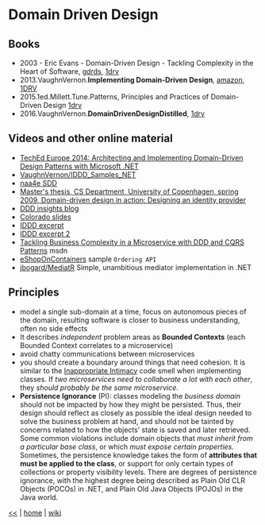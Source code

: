 # Domain Driven Design

## Books

- 2003 - Eric Evans - Domain-Driven Design - Tackling Complexity in the Heart of Software, [gdrds](https://www.goodreads.com/book/show/179133.Domain_Driven_Design), [1drv](https://1drv.ms/b/s!As0cxZAk26SzjMBp0PF88ubDcye0PA)
- 2013.VaughnVernon.**Implementing Domain-Driven Design**, [amazon](https://www.amazon.com/Implementing-Domain-Driven-Design-Vaughn-Vernon/dp/0321834577/ref=s9u_psimh_gw_i2?_encoding=UTF8&fpl=fresh&pd_rd_i=0321834577&pd_rd_r=DSAP65H1JA0MXN8BX491&pd_rd_w=fHcI2&pd_rd_wg=kOyxf&pf_rd_m=ATVPDKIKX0DER&pf_rd_s=&pf_rd_r=E11CJ6Q3S8VB3B0KQC41&pf_rd_t=36701&pf_rd_p=2a4fafb6-9fdc-425a-aee8-c82daa7b18ed&pf_rd_i=desktop), [1DRV](https://1drv.ms/b/s!As0cxZAk26SzjMBeDqClRqeMZggYfA)
- 2015.1ed.Millett.Tune.Patterns, Principles and Practices of Domain-Driven Design [1drv](https://1drv.ms/b/s!As0cxZAk26SzjMBorG7WxjcpxYpRKg)
- 2016.VaughnVernon.**DomainDrivenDesignDistilled**, [1drv](https://onedrive.live.com/embed?cid=B3A4DB2490C51CCD&resid=B3A4DB2490C51CCD%21204895&authkey=AJxhhLaCMUQdqEY&em=2)

## Videos and other online material

- [TechEd Europe 2014: Architecting and Implementing Domain-Driven Design Patterns with Microsoft .NET](https://channel9.msdn.com/Events/TechEd/Europe/2014/DEV-B211)
- [VaughnVernon/IDDD_Samples_NET](https://github.com/VaughnVernon/IDDD_Samples_NET)
- [naa4e SDD](http://sddconf.com/brands/sdd/library/Architecting_Implementing_DDD_Patterns.pdf)
- [Master's thesis, CS Department, University of Copenhagen, spring 2009, Domain-driven design in action: Designing an identity provider](http://www.diku.dk/forskning/performance-engineering/Klaus/speciale.pdf)
- [DDD insights blog](http://effective-ddd.blogspot.ro/2015/12/strategic-domain-driven-design.html)
- [Colorado slides](https://www.cs.colorado.edu/~kena/classes/5448/f12/presentation-materials/roads.pdf)
- [IDDD excerpt](http://ptgmedia.pearsoncmg.com/images/9780321834577/samplepages/0321834577.pdf)
- [IDDD excerpt 2](https://books.google.ro/books?id=X7DpD5g3VP8C&pg=PA1&hl=ro&source=gbs_toc_r&cad=4#v=onepage&q&f=false)
- [Tackling Business Complexity in a Microservice with DDD and CQRS Patterns](https://docs.microsoft.com/en-us/dotnet/standard/microservices-architecture/microservice-ddd-cqrs-patterns/) msdn
- [eShopOnContainers](https://github.com/dotnet-architecture/eShopOnContainers/tree/master/src/Services/Ordering) sample `Ordering API`
- [jbogard/MediatR](https://github.com/jbogard/MediatR) Simple, unambitious mediator implementation in .NET

## Principles

- model a single sub-domain at a time, focus on autonomous pieces of the domain, resulting software is closer to business understanding, often no side effects
- It describes _independent_ problem areas as **Bounded Contexts** (each Bounded Context correlates to a microservice)
- avoid chatty communications between microservices
- you should create a boundary around things that need cohesion. It is similar to the [Inappropriate Intimacy](https://sourcemaking.com/refactoring/smells/inappropriate-intimacy) code smell when implementing classes. If _two microservices need to collaborate a lot with each other_, they _should probably be the same microservice_.
- **Persistence Ignorance** (PI): classes modeling the _business domain_ should not be impacted by how they might be persisted. Thus, their design should reflect as closely as possible the ideal design needed to solve the business problem at hand, and should not be tainted by concerns related to how the objects’ state is saved and later retrieved. Some common violations include domain objects that _must inherit from a particular base class_, or which _must expose certain properties_. Sometimes, the persistence knowledge takes the form of **attributes that must be applied to the class**, or support for only certain types of collections or property visibility levels. There are degrees of persistence ignorance, with the highest degree being described as Plain Old CLR Objects (POCOs) in .NET, and Plain Old Java Objects (POJOs) in the Java world.

[<<](../OOP.md)
|
[home](../README.md)
|
[wiki](https://github.com/illegitimis/Tutorial/wiki)